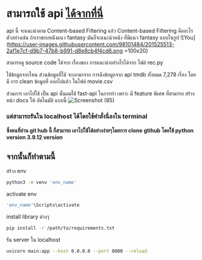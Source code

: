 
# สามารถใช้ api [ได้จากที่นี่](http://165.22.3.172:8000/docs)



api นี้ จะแนะนำตาม Content-based Filtering แล้ว Content-based Filtering คืออะไร ตัวอย่างเช่น 
ถ้าเราชอบหนังแนว fantasy มันก็จะแนะนำหนัง ที่มีแนว fantasy แบบในรูป
![You](https://user-images.githubusercontent.com/98101484/201525513-2af1e7cf-d9b7-47b8-b991-d8e8cb4f4cd6.png =100x20)

สามารถดู source code ได้จาก เรื่องของ การแนะนำอย่างไรได้จาก ไฟล์ rec.py

ใช้ข้อมูลจากไหน
ส่วนข้อมูลที่ใช้ จะเอามาจาก การดึงข้อมูลจาก api tmdb ทั้งหมด 7,278 เรื่อง 
โดยมี การ clean ข้อมูลที่ ออกไปแล้ว ในไฟล์ movie.csv
 
ส่วนการ เอาไปใช้ เป็น api นั้นผมใช้ fast-api ในการทำ เพราะ มี feature พิเศษ ที่สามารถ สร้าง หน้า docs ให้ อัตโนมัติ
แบบนี้ 
![Screenshot (85)](https://user-images.githubusercontent.com/98101484/201657351-ccd1ca55-ed9d-464b-982d-6c01c11177fd.png)
### แต่สามารถรันใน localhost ได้โดยใช้คำสั่งนี่ลงใน terminal

#### ซึ่งคนที่อ่าน git hub นี้ ก็สามารถ เอาไปใช้ได้อย่างง่ายๆโดยการ clone gtihub โดยใช้ python version 3.9.12 version 

## จากนั้นก็ทำตามนี้
สร้าง env
```bash
python3 -m venv 'env_name'
```

activate env
```bash
'env_name'\Scripts\activate
```
install library ต่างๆ
```bash
pip install -r /path/to/requirements.txt
```
รัน server ใน localhost
```bash
uvicorn main:app --host 0.0.0.0 --port 8000 --reload
```
